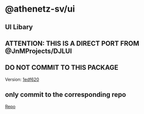 # @athenetz-sv/ui
## UI Libary

## ATTENTION: THIS IS A DIRECT PORT FROM @JnMProjects/DJLUI

## DO NOT COMMIT TO THIS PACKAGE
Version: [1edf620](https://github.com/JnMProjects/DJLUI/commit/1edf62067684ba4c4659c2021a4c47712887461b)

## only commit to the corresponding repo
[Repo](https://github.com/JnMProjects/DJLUI)

